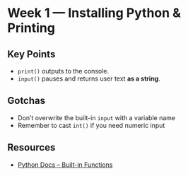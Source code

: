 # Week 1 — Installing Python & Printing

## Key Points
* `print()` outputs to the console.
* `input()` pauses and returns user text **as a string**.

## Gotchas
* Don’t overwrite the built-in `input` with a variable name
* Remember to cast `int()` if you need numeric input

## Resources
* [Python Docs – Built-in Functions](https://docs.python.org/3/library/functions.html#print)
